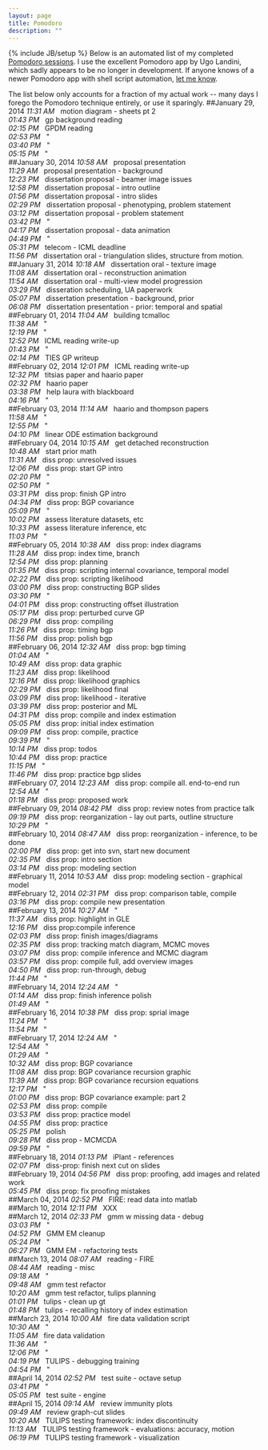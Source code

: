 ```yaml
---
layout: page
title: Pomodoro
description: ""
---
```

{% include JB/setup %}
Below is an automated list of my completed [Pomodoro sessions](http://en.wikipedia.org/wiki/Pomodoro_Technique).  I use the excellent Pomodoro app by Ugo Landini, which sadly appears to be no longer in development.  If anyone knows of a newer Pomodoro app with shell script automation, [let me know]({{site.baseurl}}/contact.html).

The list below only accounts for a fraction of my actual work -- many days I forego the Pomodoro technique entirely, or use it sparingly.
<a id="2014"></a>
<a id="2014_01"></a>
<a id="2014_01_29"></a>
##January 29, 2014
*11:31 AM* &nbsp; motion diagram - sheets pt 2  
*01:43 PM* &nbsp; gp background reading  
*02:15 PM* &nbsp; GPDM reading  
*02:53 PM* &nbsp; "  
*03:40 PM* &nbsp; "  
*05:15 PM* &nbsp; "  
<a id="2014_01_30"></a>
##January 30, 2014
*10:58 AM* &nbsp; proposal presentation  
*11:29 AM* &nbsp; proposal presentation - background  
*12:23 PM* &nbsp; dissertation proposal - beamer image issues  
*12:58 PM* &nbsp; dissertation proposal - intro outline  
*01:56 PM* &nbsp; dissertation proposal - intro slides  
*02:29 PM* &nbsp; dissertation proposal - phenotyping, problem statement  
*03:12 PM* &nbsp; dissertation proposal - problem statement  
*03:42 PM* &nbsp; "  
*04:17 PM* &nbsp; dissertation proposal - data animation  
*04:49 PM* &nbsp; "  
*05:31 PM* &nbsp; telecom - ICML deadline  
*11:56 PM* &nbsp; dissertation oral - triangulation slides, structure from motion.  
<a id="2014_01_31"></a>
##January 31, 2014
*10:18 AM* &nbsp; dissertation oral - texture image  
*11:08 AM* &nbsp; dissertation oral - reconstruction animation  
*11:54 AM* &nbsp; dissertation oral - multi-view model progression  
*03:29 PM* &nbsp; disseration scheduling, UA paperwork  
*05:07 PM* &nbsp; dissertation presentation - background, prior  
*06:08 PM* &nbsp; dissertation presentation - prior: temporal and spatial  
<a id="2014_02"></a>
<a id="2014_02_01"></a>
##February 01, 2014
*11:04 AM* &nbsp; building tcmalloc  
*11:38 AM* &nbsp; "  
*12:19 PM* &nbsp; "  
*12:52 PM* &nbsp; ICML reading write-up  
*01:43 PM* &nbsp; "  
*02:14 PM* &nbsp; TIES GP writeup  
<a id="2014_02_02"></a>
##February 02, 2014
*12:01 PM* &nbsp; ICML reading write-up  
*12:32 PM* &nbsp; titsias paper and haario paper  
*02:32 PM* &nbsp; haario paper  
*03:38 PM* &nbsp; help laura with blackboard  
*04:16 PM* &nbsp; "  
<a id="2014_02_03"></a>
##February 03, 2014
*11:14 AM* &nbsp; haario and thompson papers  
*11:58 AM* &nbsp; "  
*12:55 PM* &nbsp; "  
*04:10 PM* &nbsp; linear ODE estimation background  
<a id="2014_02_04"></a>
##February 04, 2014
*10:15 AM* &nbsp; get detached reconstruction  
*10:48 AM* &nbsp; start prior math  
*11:31 AM* &nbsp; diss prop: unresolved issues  
*12:06 PM* &nbsp; diss prop: start GP intro  
*02:20 PM* &nbsp; "  
*02:50 PM* &nbsp; "  
*03:31 PM* &nbsp; diss prop: finish GP intro  
*04:34 PM* &nbsp; diss prop: BGP covariance  
*05:09 PM* &nbsp; "  
*10:02 PM* &nbsp; assess literature datasets, etc  
*10:33 PM* &nbsp; assess literature inference, etc  
*11:03 PM* &nbsp; "  
<a id="2014_02_05"></a>
##February 05, 2014
*10:38 AM* &nbsp; diss prop: index diagrams  
*11:28 AM* &nbsp; diss prop: index time, branch  
*12:54 PM* &nbsp; diss prop: planning  
*01:35 PM* &nbsp; diss prop: scripting internal covariance, temporal model  
*02:22 PM* &nbsp; diss prop: scripting likelihood  
*03:00 PM* &nbsp; diss prop: constructing BGP slides  
*03:30 PM* &nbsp; "  
*04:01 PM* &nbsp; diss prop: constructing offset illustration  
*05:17 PM* &nbsp; diss prop: perturbed curve GP  
*06:29 PM* &nbsp; diss prop: compiling  
*11:26 PM* &nbsp; diss prop: timing bgp  
*11:56 PM* &nbsp; diss prop: polish bgp  
<a id="2014_02_06"></a>
##February 06, 2014
*12:32 AM* &nbsp; diss prop: bgp timing  
*01:04 AM* &nbsp; "  
*10:49 AM* &nbsp; diss prop: data graphic  
*11:23 AM* &nbsp; diss prop: likelihood  
*12:16 PM* &nbsp; diss prop: likelihood graphics  
*02:29 PM* &nbsp; diss prop: likelihood final  
*03:09 PM* &nbsp; diss prop: likelihood - iterative  
*03:39 PM* &nbsp; diss prop: posterior and ML  
*04:31 PM* &nbsp; diss prop: compile and index estimation  
*05:05 PM* &nbsp; diss prop: initial index estimation  
*09:09 PM* &nbsp; diss prop: compile, practice  
*09:39 PM* &nbsp; "  
*10:14 PM* &nbsp; diss prop: todos  
*10:44 PM* &nbsp; diss prop: practice  
*11:15 PM* &nbsp; "  
*11:46 PM* &nbsp; diss prop: practice bgp slides  
<a id="2014_02_07"></a>
##February 07, 2014
*12:23 AM* &nbsp; diss prop: compile all. end-to-end run  
*12:54 AM* &nbsp; "  
*01:18 PM* &nbsp; diss prop: proposed work  
<a id="2014_02_09"></a>
##February 09, 2014
*08:42 PM* &nbsp; diss prop: review notes from practice talk  
*09:19 PM* &nbsp; diss prop: reorganization - lay out parts, outline structure  
*10:29 PM* &nbsp; "  
<a id="2014_02_10"></a>
##February 10, 2014
*08:47 AM* &nbsp; diss prop: reorganization - inference, to be done  
*02:00 PM* &nbsp; diss prop: get into svn, start new document  
*02:35 PM* &nbsp; diss prop: intro section  
*03:14 PM* &nbsp; diss prop: modeling section  
<a id="2014_02_11"></a>
##February 11, 2014
*10:53 AM* &nbsp; diss prop: modeling section - graphical model  
<a id="2014_02_12"></a>
##February 12, 2014
*02:31 PM* &nbsp; diss prop: comparison table, compile  
*03:16 PM* &nbsp; diss prop: compile new presentation  
<a id="2014_02_13"></a>
##February 13, 2014
*10:27 AM* &nbsp; "  
*11:37 AM* &nbsp; diss prop: highlight in GLE  
*12:16 PM* &nbsp; diss prop:compile inference  
*02:03 PM* &nbsp; diss prop: finish images/diagrams  
*02:35 PM* &nbsp; diss prop: tracking match diagram, MCMC moves  
*03:07 PM* &nbsp; diss prop: compile inference and MCMC diagram  
*03:57 PM* &nbsp; diss prop: compile full, add overview images  
*04:50 PM* &nbsp; diss prop: run-through, debug  
*11:44 PM* &nbsp; "  
<a id="2014_02_14"></a>
##February 14, 2014
*12:24 AM* &nbsp; "  
*01:14 AM* &nbsp; diss prop: finish inference polish  
*01:49 AM* &nbsp; "  
<a id="2014_02_16"></a>
##February 16, 2014
*10:38 PM* &nbsp; diss prop: sprial image  
*11:24 PM* &nbsp; "  
*11:54 PM* &nbsp; "  
<a id="2014_02_17"></a>
##February 17, 2014
*12:24 AM* &nbsp; "  
*12:54 AM* &nbsp; "  
*01:29 AM* &nbsp; "  
*10:32 AM* &nbsp; diss prop: BGP covariance  
*11:08 AM* &nbsp; diss prop: BGP covariance recursion graphic  
*11:39 AM* &nbsp; diss prop: BGP covariance recursion equations  
*12:17 PM* &nbsp; "  
*01:00 PM* &nbsp; diss prop: BGP covariance example: part 2  
*02:53 PM* &nbsp; diss prop: compile  
*03:53 PM* &nbsp; diss prop: practice model  
*04:55 PM* &nbsp; diss prop: practice  
*05:25 PM* &nbsp; polish  
*09:28 PM* &nbsp; diss prop - MCMCDA  
*09:59 PM* &nbsp; "  
<a id="2014_02_18"></a>
##February 18, 2014
*01:13 PM* &nbsp; iPlant - references  
*02:07 PM* &nbsp; diss-prop: finish next cut on slides  
<a id="2014_02_19"></a>
##February 19, 2014
*04:56 PM* &nbsp; diss prop: proofing, add images and related work  
*05:45 PM* &nbsp; diss prop: fix proofing mistakes  
<a id="2014_03"></a>
<a id="2014_03_04"></a>
##March 04, 2014
*02:52 PM* &nbsp; FIRE: read data into matlab  
<a id="2014_03_10"></a>
##March 10, 2014
*12:11 PM* &nbsp; XXX  
<a id="2014_03_12"></a>
##March 12, 2014
*02:33 PM* &nbsp; gmm w missing data - debug  
*03:03 PM* &nbsp; "  
*04:52 PM* &nbsp; GMM EM cleanup  
*05:24 PM* &nbsp; "  
*06:27 PM* &nbsp; GMM EM - refactoring tests  
<a id="2014_03_13"></a>
##March 13, 2014
*08:07 AM* &nbsp; reading - FIRE  
*08:44 AM* &nbsp; reading - misc  
*09:18 AM* &nbsp; "  
*09:48 AM* &nbsp; gmm test refactor  
*10:20 AM* &nbsp; gmm test refactor, tulips planning  
*01:01 PM* &nbsp; tulips - clean up gt  
*01:48 PM* &nbsp; tulips - recalling history of index estimation  
<a id="2014_03_23"></a>
##March 23, 2014
*10:00 AM* &nbsp; fire data validation script  
*10:30 AM* &nbsp; "  
*11:05 AM* &nbsp; fire data validation  
*11:36 AM* &nbsp; "  
*12:06 PM* &nbsp; "  
*04:19 PM* &nbsp; TULIPS - debugging training  
*04:54 PM* &nbsp; "  
<a id="2014_04"></a>
<a id="2014_04_14"></a>
##April 14, 2014
*02:52 PM* &nbsp; test suite - octave setup  
*03:41 PM* &nbsp; "  
*05:05 PM* &nbsp; test suite - engine  
<a id="2014_04_15"></a>
##April 15, 2014
*09:14 AM* &nbsp; review immunity plots  
*09:49 AM* &nbsp; review graph-cut slides  
*10:20 AM* &nbsp; TULIPS testing framework: index discontinuity  
*11:13 AM* &nbsp; TULIPS testing framework - evaluations: accuracy, motion  
*06:19 PM* &nbsp; TULIPS testing framework - visualization  
